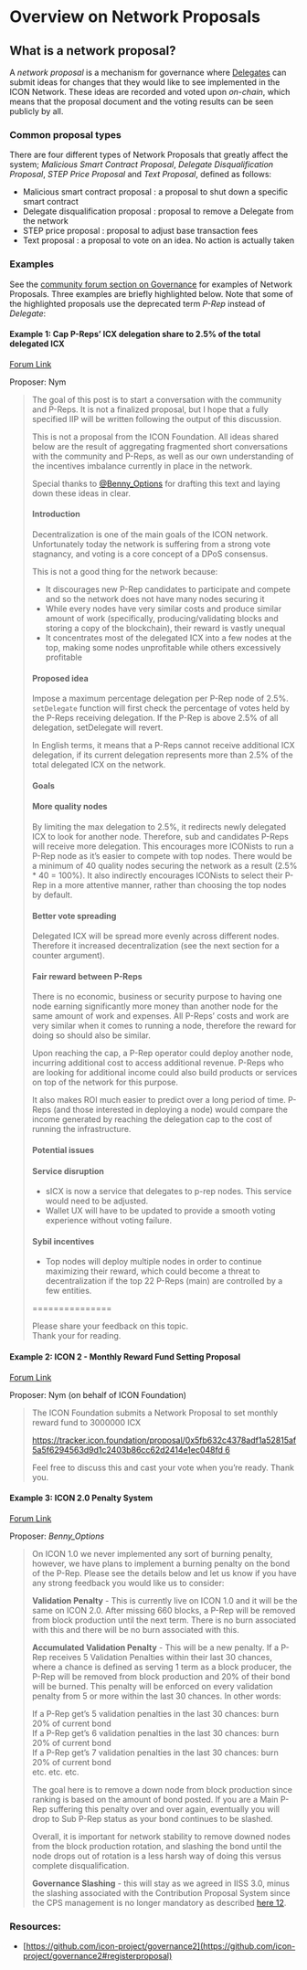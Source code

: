 # Overview on Network Proposals

## What is a network proposal?

A _network proposal_ is a mechanism for governance where [Delegates](../delegates.md) can submit ideas for changes that they would like to see implemented in the ICON Network. These ideas are recorded and voted upon _on-chain_, which means that the proposal document and the voting results can be seen publicly by all.&#x20;

### Common proposal types

There are four different types of Network Proposals that greatly affect the system; _Malicious Smart Contract Proposal_, _Delegate Disqualification Proposal_, _STEP Price Proposal_ and _Text Proposal_, defined as follows:

* Malicious smart contract proposal : a proposal to shut down a specific smart contract
* Delegate disqualification proposal : proposal to remove a Delegate from the network
* STEP price proposal : proposal to adjust base transaction fees
* Text proposal : a proposal to vote on an idea. No action is actually taken

### Examples

See the [community forum section on Governance](https://forum.icon.community/c/governance/22) for examples of Network Proposals. Three examples are briefly highlighted below. Note that some of the highlighted proposals use the deprecated term _P-Rep_ instead of _Delegate_:

#### Example 1: Cap P-Reps’ ICX delegation share to 2.5% of the total delegated ICX

[Forum Link](https://forum.icon.community/t/cap-p-reps-icx-delegation-share-to-2-5-of-the-total-delegated-icx/2333)

Proposer: Nym

> The goal of this post is to start a conversation with the community and P-Reps. It is not a finalized proposal, but I hope that a fully specified IIP will be written following the output of this discussion.
>
> This is not a proposal from the ICON Foundation. All ideas shared below are the result of aggregating fragmented short conversations with the community and P-Reps, as well as our own understanding of the incentives imbalance currently in place in the network.
>
> Special thanks to [@Benny\_Options](https://forum.icon.community/u/benny\_options) for drafting this text and laying down these ideas in clear.
>
> #### Introduction <a href="#introduction-1" id="introduction-1"></a>
>
> Decentralization is one of the main goals of the ICON network. Unfortunately today the network is suffering from a strong vote stagnancy, and voting is a core concept of a DPoS consensus.
>
> This is not a good thing for the network because:
>
> * It discourages new P-Rep candidates to participate and compete and so the network does not have many nodes securing it
> * While every nodes have very similar costs and produce similar amount of work (specifically, producing/validating blocks and storing a copy of the blockchain), their reward is vastly unequal
> * It concentrates most of the delegated ICX into a few nodes at the top, making some nodes unprofitable while others excessively profitable
>
> #### Proposed idea <a href="#proposed-idea-2" id="proposed-idea-2"></a>
>
> Impose a maximum percentage delegation per P-Rep node of 2.5%. `setDelegate` function will first check the percentage of votes held by the P-Reps receiving delegation. If the P-Rep is above 2.5% of all delegation, setDelegate will revert.
>
> In English terms, it means that a P-Reps cannot receive additional ICX delegation, if its current delegation represents more than 2.5% of the total delegated ICX on the network.
>
> #### Goals <a href="#goals-3" id="goals-3"></a>
>
> #### More quality nodes <a href="#more-quality-nodes-4" id="more-quality-nodes-4"></a>
>
> By limiting the max delegation to 2.5%, it redirects newly delegated ICX to look for another node. Therefore, sub and candidates P-Reps will receive more delegation. This encourages more ICONists to run a P-Rep node as it’s easier to compete with top nodes. There would be a minimum of 40 quality nodes securing the network as a result (2.5% \* 40 = 100%). It also indirectly encourages ICONists to select their P-Rep in a more attentive manner, rather than choosing the top nodes by default.
>
> #### Better vote spreading <a href="#better-vote-spreading-5" id="better-vote-spreading-5"></a>
>
> Delegated ICX will be spread more evenly across different nodes. Therefore it increased decentralization (see the next section for a counter argument).
>
> #### Fair reward between P-Reps <a href="#fair-reward-between-p-reps-6" id="fair-reward-between-p-reps-6"></a>
>
> There is no economic, business or security purpose to having one node earning significantly more money than another node for the same amount of work and expenses. All P-Reps’ costs and work are very similar when it comes to running a node, therefore the reward for doing so should also be similar.
>
> Upon reaching the cap, a P-Rep operator could deploy another node, incurring additional cost to access additional revenue. P-Reps who are looking for additional income could also build products or services on top of the network for this purpose.
>
> It also makes ROI much easier to predict over a long period of time. P-Reps (and those interested in deploying a node) would compare the income generated by reaching the delegation cap to the cost of running the infrastructure.
>
> #### Potential issues <a href="#potential-issues-7" id="potential-issues-7"></a>
>
> #### Service disruption <a href="#service-disruption-8" id="service-disruption-8"></a>
>
> * sICX is now a service that delegates to p-rep nodes. This service would need to be adjusted.
> * Wallet UX will have to be updated to provide a smooth voting experience without voting failure.
>
> #### Sybil incentives <a href="#sybil-incentives-9" id="sybil-incentives-9"></a>
>
> * Top nodes will deploy multiple nodes in order to continue maximizing their reward, which could become a threat to decentralization if the top 22 P-Reps (main) are controlled by a few entities.
>
> \===============
>
> Please share your feedback on this topic.\
> Thank your for reading.

#### Example 2: ICON 2 - Monthly Reward Fund Setting Proposal

[Forum Link](https://forum.icon.community/t/icon-2-monthly-reward-fund-setting-proposal/2431)

Proposer: Nym (on behalf of ICON Foundation)

> The ICON Foundation submits a Network Proposal to set monthly reward fund to 3000000 ICX
>
> [https://tracker.icon.foundation/proposal/0x5fb632c4378adf1a52815af5a5f6294563d9d1c2403b86cc62d2414e1ec048fd 6](https://tracker.icon.foundation/proposal/0x5fb632c4378adf1a52815af5a5f6294563d9d1c2403b86cc62d2414e1ec048fd)
>
> Feel free to discuss this and cast your vote when you’re ready. Thank you.

#### Example 3: ICON 2.0 Penalty System

[Forum Link](https://forum.icon.community/t/icon-2-0-penalty-system/1296)

Proposer: _Benny\_Options_

> On ICON 1.0 we never implemented any sort of burning penalty, however, we have plans to implement a burning penalty on the bond of the P-Rep. Please see the details below and let us know if you have any strong feedback you would like us to consider:
>
> **Validation Penalty** - This is currently live on ICON 1.0 and it will be the same on ICON 2.0. After missing 660 blocks, a P-Rep will be removed from block production until the next term. There is no burn associated with this and there will be no burn associated with this.
>
> **Accumulated Validation Penalty** - This will be a new penalty. If a P-Rep receives 5 Validation Penalties within their last 30 chances, where a chance is defined as serving 1 term as a block producer, the P-Rep will be removed from block production and 20% of their bond will be burned. This penalty will be enforced on every validation penalty from 5 or more within the last 30 chances. In other words:
>
> If a P-Rep get’s 5 validation penalties in the last 30 chances: burn 20% of current bond\
> If a P-Rep get’s 6 validation penalties in the last 30 chances: burn 20% of current bond\
> If a P-Rep get’s 7 validation penalties in the last 30 chances: burn 20% of current bond\
> etc. etc. etc.
>
> The goal here is to remove a down node from block production since ranking is based on the amount of bond posted. If you are a Main P-Rep suffering this penalty over and over again, eventually you will drop to Sub P-Rep status as your bond continues to be slashed.
>
> Overall, it is important for network stability to remove downed nodes from the block production rotation, and slashing the bond until the node drops out of rotation is a less harsh way of doing this versus complete disqualification.
>
> **Governance Slashing** - this will stay as we agreed in IISS 3.0, minus the slashing associated with the Contribution Proposal System since the CPS management is no longer mandatory as described [here 12](https://forum.icon.community/t/minor-modification-to-the-contribution-proposal-system/1279).

### Resources:

* [https://github.com/icon-project/governance2](https://github.com/icon-project/governance2#registerproposal)
